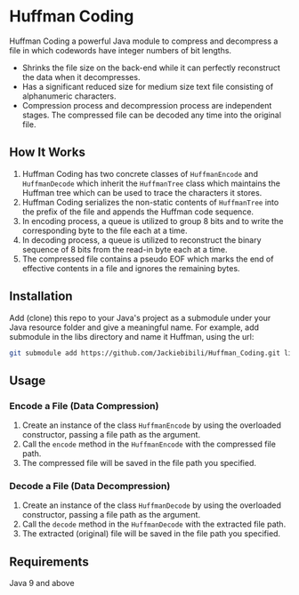 # Huffman Coding
Huffman Coding a powerful Java module to compress and decompress a file in which codewords have integer numbers of bit lengths. 
* Shrinks the file size on the back-end while it can perfectly reconstruct the data when it decompresses.
* Has a significant reduced size for medium size text file consisting of alphanumeric characters.
* Compression process and decompression process are independent stages. The compressed file can be decoded any time into the original file.
## How It Works
1. Huffman Coding has two concrete classes of `HuffmanEncode` and `HuffmanDecode` which inherit the `HuffmanTree` class which maintains the Huffman tree which can be used to trace the characters it stores.
2. Huffman Coding serializes the non-static contents of `HuffmanTree` into the prefix of the file and appends the Huffman code sequence.
3. In encoding process, a queue is utilized to group 8 bits and to write the corresponding byte to the file each at a time.
4. In decoding process, a queue is utilized to reconstruct the binary sequence of 8 bits from the read-in byte each at a time.
5. The compressed file contains a pseudo EOF which marks the end of effective contents in a file and ignores the remaining bytes.
## Installation
Add (clone) this repo to your Java's project as a submodule under your Java resource folder and give a meaningful name. For example, add submodule in the libs directory and name it Huffman, using the url:
```bash
git submodule add https://github.com/Jackiebibili/Huffman_Coding.git libs/Huffman 
```
## Usage
### Encode a File (Data Compression)
1. Create an instance of the class `HuffmanEncode` by using the overloaded constructor, passing a file path as the argument.
2. Call the `encode` method in the `HuffmanEncode` with the compressed file path.
3. The compressed file will be saved in the file path you specified.
### Decode a File (Data Decompression)
1. Create an instance of the class `HuffmanDecode` by using the overloaded constructor, passing a file path as the argument.
2. Call the `decode` method in the `HuffmanDecode` with the extracted file path.
3. The extracted (original) file will be saved in the file path you specified.
## Requirements
Java 9 and above
